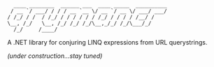 ```
                                                   
  ____ ________  ______ ___  ____ _____  __________
 / __ `/ ___/ / / / __ `__ \/ __ `/ __ \/ ___/ ___/
/ /_/ / /  / /_/ / / / / / / /_/ / / / / /__/ /    
\__, /_/   \__, /_/ /_/ /_/\__,_/_/ /_/\___/_/     
  /_/     /____/                                   
```

A .NET library for conjuring LINQ expressions from URL querystrings.

_(under construction...stay tuned)_
